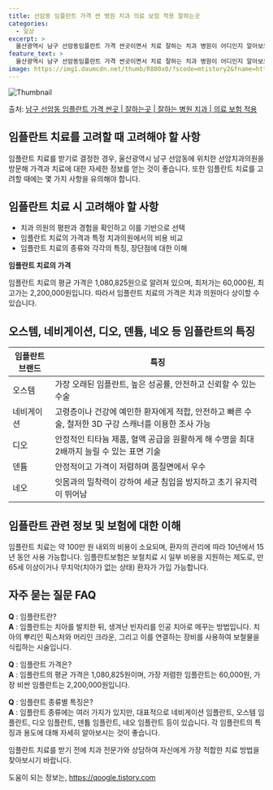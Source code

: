 ```yaml
---
title: 선암동 임플란트 가격 싼 병원 치과 의료 보험 적용 잘하는곳
categories:
  - 일상
excerpt: >
  울산광역시 남구 선암동임플란트 가격 싼곳이면서 치료 잘하는 치과 병원이 어디인지 알아보도록 하겠습니다. 울산광역시 남구 선암동에 위치한 선암치과의원 순서대로 안내 드리며, 임플란트 치료시 신경써야 할 부분 또한 같이 공유 드리겠습니다.2024년 임플란트 가격 살펴보기 👈 클릭임플란트 평균 가격선암치과의원표 내에 있는 전화 번호를 클릭 하시면 선암치과의원로 바로 전화 연결 됩니다.분류주소전화번호치과의원울산광역시 남구 두왕로64번길 5-14, 2층 (선암동)📞052-275-2750로 전화하기선암치과의원 위치 확인하기 👈 클릭요일운영시간월요일09:30~18:00화요일09:30~18:00수요일09:30~18:00목요일09:30~18:00금요일09:30~18:00토요일휴무비..
feature_text: >
  울산광역시 남구 선암동임플란트 가격 싼곳이면서 치료 잘하는 치과 병원이 어디인지 알아보도록 하겠습니다. 울산광역시 남구 선암동에 위치한 선암치과의원 순서대로 안내 드리며, 임플란트 치료시 신경써야 할 부분 또한 같이 공유 드리겠습니다.2024년 임플란트 가격 살펴보기 👈 클릭임플란트 평균 가격선암치과의원표 내에 있는 전화 번호를 클릭 하시면 선암치과의원로 바로 전화 연결 됩니다.분류주소전화번호치과의원울산광역시 남구 두왕로64번길 5-14, 2층 (선암동)📞052-275-2750로 전화하기선암치과의원 위치 확인하기 👈 클릭요일운영시간월요일09:30~18:00화요일09:30~18:00수요일09:30~18:00목요일09:30~18:00금요일09:30~18:00토요일휴무비..
image: https://img1.daumcdn.net/thumb/R800x0/?scode=mtistory2&fname=https%3A%2F%2Fblog.kakaocdn.net%2Fdn%2FbhIhfb%2FbtsGYe435od%2FHLMa21GqHHB3Dkhw36kkEk%2Fimg.webp
---
```


![Thumbnail](https://img1.daumcdn.net/thumb/R800x0/?scode=mtistory2&fname=https%3A%2F%2Fblog.kakaocdn.net%2Fdn%2FbhIhfb%2FbtsGYe435od%2FHLMa21GqHHB3Dkhw36kkEk%2Fimg.webp)

<p>출처: <a href="https://qoogle.tistory.com/6884" rel="dofollow">남구 선암동 임플란트 가격 싼곳 | 잘하는곳 | 잘하는 병원 치과 | 의료 보험 적용</a> </p>

## 임플란트 치료를 고려할 때 고려해야 할 사항

임플란트 치료를 받기로 결정한 경우, 울산광역시 남구 선암동에 위치한 선암치과의원을 방문해 가격과 치료에 대한 자세한 정보를 얻는 것이
좋습니다. 또한 임플란트 치료를 고려할 때에는 몇 가지 사항을 유의해야 합니다.

## **임플란트 치료 시 고려해야 할 사항**

  * 치과 의원의 평판과 경험을 확인하고 이를 기반으로 선택
  * 임플란트 치료의 가격과 특정 치과의원에서의 비용 비교
  * 임플란트 치료의 종류와 각각의 특징, 장단점에 대한 이해

**임플란트 치료의 가격**

임플란트 치료의 평균 가격은 1,080,825원으로 알려져 있으며, 최저가는 60,000원, 최고가는 2,200,000원입니다. 따라서
임플란트 치료의 가격은 치과 의원마다 상이할 수 있습니다.

## **오스템, 네비게이션, 디오, 덴튬, 네오 등 임플란트의 특징**

**임플란트 브랜드** | **특징**  
---|---  
오스템 | 가장 오래된 임플란트, 높은 성공률, 안전하고 신뢰할 수 있는 수술  
네비게이션 | 고령층이나 건강에 예민한 환자에게 적합, 안전하고 빠른 수술, 철저한 3D 구강 스캐너를 이용한 조사 가능  
디오 | 안정적인 티타늄 제품, 혈액 공급을 원활하게 해 수명을 최대 2배까지 늘릴 수 있는 표면 기술  
덴튬 | 안정적이고 가격이 저렴하며 품질면에서 우수  
네오 | 잇몸과의 밀착력이 강하여 세균 침입을 방지하고 초기 유지력이 뛰어남  
  
## **임플란트 관련 정보 및 보험에 대한 이해**

임플란트 치료는 약 100만 원 내외의 비용이 소요되며, 환자의 관리에 따라 10년에서 15년 동안 사용 가능합니다. 임플란트보험은 보철치료
시 일부 비용을 지원하는 제도로, 만 65세 이상이거나 무치악(치아가 없는 상태) 환자가 가입 가능합니다.

## **자주 묻는 질문 FAQ**

**Q** : 임플란트란?  
**A** : 임플란트는 치아를 발치한 뒤, 생겨난 빈자리를 인공 치아로 메꾸는 방법입니다. 치아의 뿌리인 픽스처와 머리인 크라운, 그리고
이를 연결하는 장비를 사용하여 보철물을 식립하는 시술입니다.

**Q** : 임플란트 가격은?  
**A** : 임플란트의 평균 가격은 1,080,825원이며, 가장 저렴한 임플란트는 60,000원, 가장 비싼 임플란트는
2,200,000원입니다.

**Q** : 임플란트 종류별 특징은?  
**A** : 임플란트 종류에는 여러 가지가 있지만, 대표적으로 네비게이션 임플란트, 오스템 임플란트, 디오 임플란트, 덴튬 임플란트, 네오
임플란트 등이 있습니다. 각 임플란트의 특징과 용도에 대해 자세히 알아보시는 것이 좋습니다.

임플란트 치료를 받기 전에 치과 전문가와 상담하여 자신에게 가장 적합한 치료 방법을 찾아보시기 바랍니다.

 

도움이 되는 정보는, <a href="https://qoogle.tistory.com" rel="dofollow">https://qoogle.tistory.com</a>


